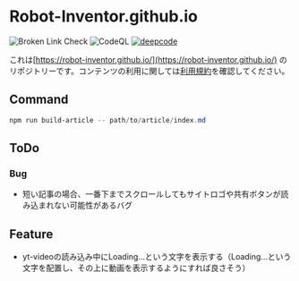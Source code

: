 # Robot-Inventor.github.io

![Broken Link Check](https://github.com/Robot-Inventor/Robot-Inventor.github.io/workflows/Broken%20Link%20Check/badge.svg) ![CodeQL](https://github.com/Robot-Inventor/Robot-Inventor.github.io/workflows/CodeQL/badge.svg) [![deepcode](https://www.deepcode.ai/api/gh/badge?key=eyJhbGciOiJIUzI1NiIsInR5cCI6IkpXVCJ9.eyJwbGF0Zm9ybTEiOiJnaCIsIm93bmVyMSI6IlJvYm90LUludmVudG9yIiwicmVwbzEiOiJSb2JvdC1JbnZlbnRvci5naXRodWIuaW8iLCJpbmNsdWRlTGludCI6ZmFsc2UsImF1dGhvcklkIjoxOTUwNCwiaWF0IjoxNjAxODIzNDgzfQ.EKBzzq44z_pyY6FBMMVFWwIfyeVPOc7ptPPEil5IYc4)](https://www.deepcode.ai/app/gh/Robot-Inventor/Robot-Inventor.github.io/_/dashboard?utm_content=gh%2FRobot-Inventor%2FRobot-Inventor.github.io)

これは[https://robot-inventor.github.io/](https://robot-inventor.github.io/) のリポジトリーです。コンテンツの利用に関しては[利用規約](https://robot-inventor.github.io/tos/)を確認してください。

## Command

```powershell
npm run build-article -- path/to/article/index.md
```

## ToDo

### Bug

- 短い記事の場合、一番下までスクロールしてもサイトロゴや共有ボタンが読み込まれない可能性があるバグ

## Feature

- yt-videoの読み込み中にLoading...という文字を表示する（Loading...という文字を配置し、その上に動画を表示するようにすれば良さそう）
